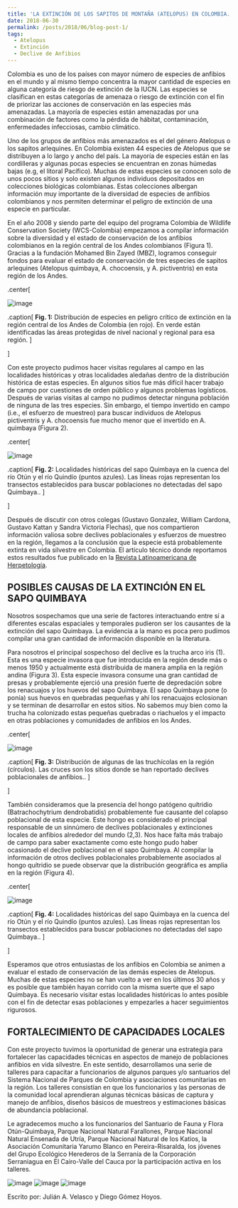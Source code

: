 ```yaml
---
title: 'LA EXTINCIÓN DE LOS SAPITOS DE MONTAÑA (ATELOPUS) EN COLOMBIA.'
date: 2018-06-30
permalink: /posts/2018/06/blog-post-1/
tags:
  - Atelopus
  - Extinción
  - Declive de Anfibios 
---
```


Colombia es uno de los países con mayor número de especies de anfibios en el mundo y al mismo tiempo concentra la mayor cantidad de especies en alguna categoría de riesgo de extinción de la IUCN. Las especies se clasifican en estas categorías de amenaza o riesgo de extinción con el fin de priorizar las acciones de conservación en las especies más amenazadas. La mayoría de especies están amenazadas por una combinación de factores como la pérdida de hábitat, contaminación, enfermedades infecciosas, cambio climático. 

Uno de los grupos de anfibios más amenazados es el del género Atelopus o los sapitos arlequines. En Colombia existen 44 especies de Atelopus que se distribuyen a lo largo y ancho del país. La mayoría de especies están en las cordilleras y algunas pocas especies se encuentran en zonas húmedas bajas (e.g, el litoral Pacífico). Muchas de estas especies se conocen solo de unos pocos sitios y solo existen algunos individuos depositados en colecciones biológicas colombianas. Estas colecciones albergan información muy importante de la diversidad de especies de anfibios  colombianos y nos permiten determinar el peligro de extinción de una especie en particular. 

En el año 2008 y siendo parte del equipo del programa Colombia de Wildlife Conservation Society (WCS-Colombia) empezamos a compilar información sobre la diversidad y el estado de conservación de los anfibios colombianos en la región central de los Andes colombianos (Figura 1). Gracias a la fundación Mohamed Bin Zayed (MBZ), logramos conseguir fondos para evaluar el estado de conservación de tres especies de sapitos arlequines (Atelopus quimbaya, A. chocoensis, y A. pictiventris) en esta región de los Andes.

.center[

![image](https://github.com/juvelas/juvelas.github.io/blob/master/blog1_fig1.jpg?raw=true)

.caption[
**Fig. 1:**  Distribución de especies en peligro crítico de extinción en la región central de los Andes de Colombia (en rojo). En verde están identificadas las áreas protegidas de nivel nacional y regional para esa región.
]

]



Con este proyecto pudimos hacer visitas regulares al campo en las localidades históricas y otras localidades aledañas dentro de la distribución histórica de estas especies. En algunos sitios fue más difícil hacer trabajo de campo por cuestiones de orden público y algunos problemas logísticos. Después de varias visitas al campo no pudimos detectar ninguna población de ninguna de las tres especies. Sin embargo, el tiempo invertido en campo (i.e., el esfuerzo de muestreo) para buscar individuos de Atelopus pictiventris y A. chocoensis fue mucho menor que el invertido en A. quimbaya (Figura 2). 


.center[

![image](https://github.com/juvelas/juvelas.github.io/blob/master/blog1_fig2.jpg?raw=true)

.caption[
**Fig. 2:**  Localidades históricas del sapo Quimbaya en la cuenca del río Otún y el río Quindío (puntos azules). Las líneas rojas representan los transectos establecidos para buscar poblaciones no detectadas del sapo Quimbaya..
]

]

Después de discutir con otros colegas (Gustavo Gonzalez, William Cardona, Gustavo Kattan y Sandra Victoria Flechas), que nos compartieron información valiosa sobre declives poblacionales y esfuerzos de muestreo en la región, llegamos a la conclusión que la especie está probablemente extinta en vida silvestre en Colombia. El artículo técnico donde reportamos estos resultados fue publicado en la [Revista Latinoamericana de Herpetología](https://herpetologia.fciencias.unam.mx/index.php/revista/article/view/11).


POSIBLES CAUSAS DE LA EXTINCIÓN EN EL SAPO QUIMBAYA
------

Nosotros sospechamos que una serie de factores interactuando entre sí a diferentes escalas espaciales y temporales pudieron ser los causantes de la extinción del sapo Quimbaya. La evidencia a la mano es poca pero pudimos compilar una gran cantidad de información disponible en la literatura. 

Para nosotros el principal sospechoso del declive es la trucha arco iris (1). Esta es una  especie invasora que fue introducida en la región desde más o menos 1950 y actualmente está distribuida de manera amplia en la región andina (Figura 3). Esta especie invasora consume una gran cantidad de presas y probablemente ejerció una presión fuerte de depredación sobre los renacuajos y los huevos del sapo Quimbaya. El sapo Quimbaya pone (o ponía) sus huevos en quebradas pequeñas y ahí los renacuajos eclosionan y se terminan de desarrollar en estos sitios. No sabemos muy bien como la trucha ha colonizado estas pequeñas quebradas o riachuelos y el impacto en otras poblaciones y comunidades de anfibios en los Andes. 


.center[

![image](https://github.com/juvelas/juvelas.github.io/blob/master/blog1_fig3.jpg?raw=true)

.caption[
**Fig. 3:**  Distribución de algunas de las truchícolas en la región (círculos). Las cruces son los sitios donde se han reportado declives poblacionales de anfibios..
]

]

También consideramos que la presencia del hongo patógeno quítridio (Batrachochytrium dendrobatidis) probablemente fue causante del colapso poblacional de esta especie. Este hongo es considerado el principal responsable de un sinnúmero de declives poblacionales y extinciones locales de anfibios alrededor del mundo (2,3). Nos hace falta más trabajo de campo para saber exactamente como este hongo pudo haber ocasionado el declive poblacional en el sapo Quimbaya. Al compilar la información de otros declives poblacionales probablemente asociados al hongo quítridio se puede observar que la distribución geográfica es amplia en la región (Figura 4). 


.center[

![image](https://user-images.githubusercontent.com/5401959/150197163-7c071f74-ba3d-40bb-a549-1483c195383f.png)

.caption[
**Fig. 4:**  Localidades históricas del sapo Quimbaya en la cuenca del río Otún y el río Quindío (puntos azules). Las líneas rojas representan los transectos establecidos para buscar poblaciones no detectadas del sapo Quimbaya..
]

]

Esperamos que otros entusiastas de los anfibios en Colombia se animen a evaluar el estado de conservación de las demás especies de Atelopus. Muchas de estas especies no se han vuelto a ver en los últimos 30 años y es posible que también hayan corrido con la misma suerte que el sapo Quimbaya. Es necesario visitar estas localidades históricas lo antes posible con el fin de detectar esas poblaciones y empezarles a hacer seguimientos rigurosos.

FORTALECIMIENTO DE CAPACIDADES LOCALES
------

Con este proyecto tuvimos la oportunidad de generar una estrategia para fortalecer las capacidades técnicas en aspectos de manejo de poblaciones anfibios en vida silvestre. En este sentido, desarrollamos una serie de talleres para capacitar a funcionarios de algunos parques y/o santuarios del Sistema Nacional de Parques de Colombia y asociaciones comunitarias en la región. Los talleres consistían en que los funcionarios y las personas de la comunidad local aprendieran algunas técnicas básicas de captura y manejo de anfibios, diseños básicos de muestreos y estimaciones básicas de abundancia poblacional. 

Le agradecemos mucho a los funcionarios del Santuario de Fauna y Flora Otún-Quimbaya, Parque Nacional Natural Farallones, Parque Nacional Natural Ensenada de Utría, Parque Nacional Natural de los Katios, la Asociación Comunitaria Yarumo Blanco en Pereira-Risaralda, los jóvenes del Grupo Ecológico Herederos de la Serranía de la Corporación Serraniagua en El Cairo-Valle del Cauca por la participación activa en los talleres. 

![image](https://user-images.githubusercontent.com/5401959/150197384-9d943a26-f623-4fb3-a89c-f63afae9b847.png)
![image](https://user-images.githubusercontent.com/5401959/150197410-aeb8058c-bb92-4269-a056-587a3e924a32.png)
![image](https://user-images.githubusercontent.com/5401959/150197437-35883a98-e04f-4844-9e95-a5d9785fbccb.png)

Escrito por: Julián A. Velasco y Diego Gómez Hoyos.





